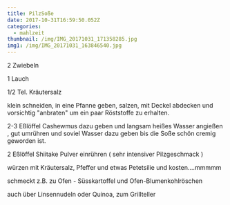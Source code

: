 ```yaml
---
title: PilzSoße
date: 2017-10-31T16:59:50.052Z
categories:
  - mahlzeit
thumbnail: /img/IMG_20171031_171358285.jpg
img1: /img/IMG_20171031_163846540.jpg
---
```

2 Zwiebeln

1 Lauch

1/2 Tel. Kräutersalz

klein schneiden, in eine Pfanne geben, salzen,  mit Deckel abdecken und vorsichtig "anbraten" um ein paar Röststoffe zu erhalten.

2-3 Eßlöffel Cashewmus dazu geben und  langsam heißes Wasser angießen , gut umrühren  und soviel Wasser dazu geben  bis die Soße schön cremig geworden ist.

2 Eßlöffel  Shiitake Pulver einrühren ( sehr intensiver Pilzgeschmack )

würzen mit Kräutersalz,  Pfeffer und etwas Petetsilie und kosten....mmmmm

schmeckt z.B. zu Ofen - Süsskartoffel und Ofen-Blumenkohlröschen

auch über Linsennudeln oder Quinoa, zum Grillteller
